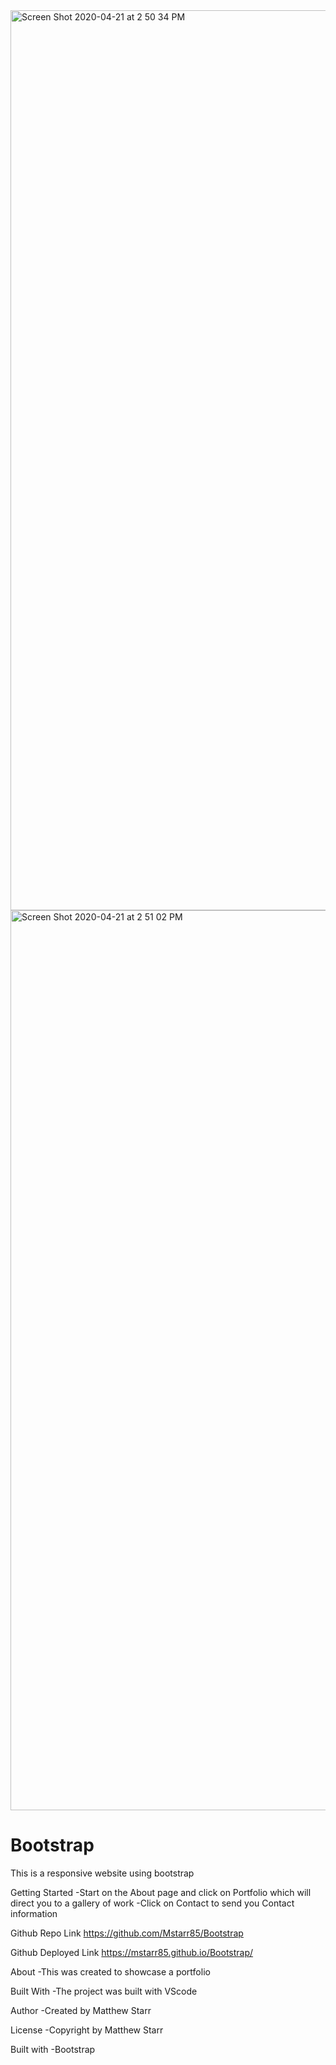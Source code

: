 <img width="1440" alt="Screen Shot 2020-04-21 at 2 50 34 PM" src="https://user-images.githubusercontent.com/53281244/79902595-bc667b80-83df-11ea-86b7-3d056f0d4892.png">

<img width="1440" alt="Screen Shot 2020-04-21 at 2 51 02 PM" src="https://user-images.githubusercontent.com/53281244/79902630-c6887a00-83df-11ea-8077-069d394971e3.png">

# Bootstrap

This is a responsive website using bootstrap

Getting Started
-Start on the About page and click  on Portfolio  which will direct you to a gallery of work 
-Click on Contact to send you Contact information

Github Repo Link
https://github.com/Mstarr85/Bootstrap

Github Deployed Link
https://mstarr85.github.io/Bootstrap/
 
About
-This was created to showcase a portfolio 

Built With
-The project was built with VScode

Author
-Created by Matthew Starr

License
-Copyright by Matthew Starr

Built with 
-Bootstrap




